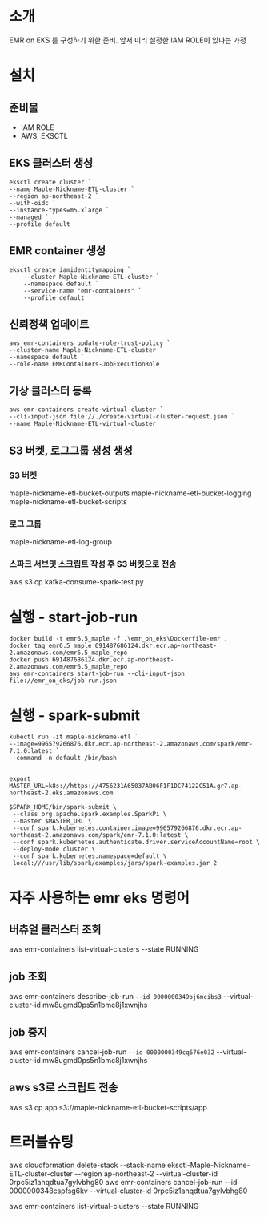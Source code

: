 # 소개
EMR on EKS 를 구성하기 위한 준비. 앞서 미리 설정한 IAM ROLE이 있다는 가정

# 설치
## 준비물
- IAM ROLE
- AWS, EKSCTL

## EKS 클러스터 생성
```commandline
eksctl create cluster `
--name Maple-Nickname-ETL-cluster `
--region ap-northeast-2 `
--with-oidc `
--instance-types=m5.xlarge `
--managed `
--profile default

```
## EMR container 생성
```
eksctl create iamidentitymapping `
    --cluster Maple-Nickname-ETL-cluster `
    --namespace default `
    --service-name "emr-containers" `
    --profile default

```

## 신뢰정책 업데이트
```commandline
aws emr-containers update-role-trust-policy `
--cluster-name Maple-Nickname-ETL-cluster `
--namespace default `
--role-name EMRContainers-JobExecutionRole
```

## 가상 클러스터 등록
```commandline
aws emr-containers create-virtual-cluster `
--cli-input-json file://./create-virtual-cluster-request.json `
--name Maple-Nickname-ETL-virtual-cluster
```

## S3 버켓, 로그그룹 생성 생성
### S3 버켓
maple-nickname-etl-bucket-outputs
maple-nickname-etl-bucket-logging
maple-nickname-etl-bucket-scripts
### 로그 그룹
maple-nickname-etl-log-group
### 스파크 서브밋 스크립트 작성 후 S3 버킷으로 전송
aws s3 cp kafka-consume-spark-test.py


## 

# 실행 - start-job-run
```commandline
docker build -t emr6.5_maple -f .\emr_on_eks\Dockerfile-emr .
docker tag emr6.5_maple 691487686124.dkr.ecr.ap-northeast-2.amazonaws.com/emr6.5_maple_repo
docker push 691487686124.dkr.ecr.ap-northeast-2.amazonaws.com/emr6.5_maple_repo
aws emr-containers start-job-run --cli-input-json file://emr_on_eks/job-run.json
```


# 실행 - spark-submit
```commandline
kubectl run -it maple-nickname-etl `
--image=996579266876.dkr.ecr.ap-northeast-2.amazonaws.com/spark/emr-7.1.0:latest `
--command -n default /bin/bash


export MASTER_URL=k8s://https://4756231A65037AB06F1F1DC74122C51A.gr7.ap-northeast-2.eks.amazonaws.com

```


```
$SPARK_HOME/bin/spark-submit \
 --class org.apache.spark.examples.SparkPi \
 --master $MASTER_URL \
 --conf spark.kubernetes.container.image=996579266876.dkr.ecr.ap-northeast-2.amazonaws.com/spark/emr-7.1.0:latest \
 --conf spark.kubernetes.authenticate.driver.serviceAccountName=root \
 --deploy-mode cluster \
 --conf spark.kubernetes.namespace=default \
 local:///usr/lib/spark/examples/jars/spark-examples.jar 2
```

# 자주 사용하는 emr eks 명령어
## 버츄얼 클러스터 조회
aws emr-containers list-virtual-clusters --state RUNNING
## job 조회
aws emr-containers describe-job-run `
--id 0000000349bj6mcibs3 `
--virtual-cluster-id mw8ugmd0ps5n1bmc8j1xwnjhs

## job 중지
aws emr-containers cancel-job-run `
--id 0000000349cq676e032 `
--virtual-cluster-id mw8ugmd0ps5n1bmc8j1xwnjhs

## aws s3로 스크립트 전송
aws s3 cp app s3://maple-nickname-etl-bucket-scripts/app

# 트러블슈팅
aws cloudformation delete-stack --stack-name eksctl-Maple-Nickname-ETL-cluster-cluster --region ap-northeast-2
--virtual-cluster-id 0rpc5iz1ahqdtua7gylvbhg80
aws emr-containers cancel-job-run --id 0000000348cspfsg6kv --virtual-cluster-id 0rpc5iz1ahqdtua7gylvbhg80

aws emr-containers list-virtual-clusters --state RUNNING